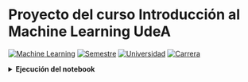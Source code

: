 # Proyecto del curso Introducción al Machine Learning UdeA
[![Machine Learning](https://img.shields.io/badge/Asignatura-Modelos%20y%20simulación%20de%20sistemas%20II-red)](https://jdariasl.github.io/Intro_ML_2025/intro.html)
[![Semestre](https://img.shields.io/badge/Semestre-2025%201-blue)]()
[![Universidad](https://img.shields.io/badge/Universidad-UdeA-green)]()
[![Carrera](https://img.shields.io/badge/Carrera-Ingeniería%20de%20sistemas-orange)]()

<details><summary><b>Ejecución del notebook</b></summary> 
> [!WARNING]
> Antes de ejecutar la primera celda del notebook recuerde tener cargado en su carpeta raíz de trabajo su token de kaggle 'kaggle.json' para que se puedan cargar correctamente el dataset desde Kaggle. 


